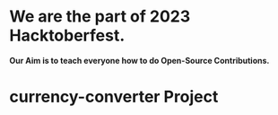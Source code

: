 # We are the part of 2023 Hacktoberfest.
**Our Aim is to teach everyone how to do Open-Source Contributions.**

# currency-converter Project
